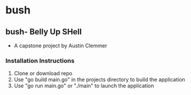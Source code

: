 # bush
## bush- Belly Up SHell

- A capstone project by Austin Clemmer

### Installation Instructions
1. Clone or download repo 
2. Use "go build main.go" in the projects directory to build the application
3. Use "go run main.go" or "./main" to launch the application
